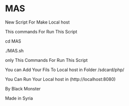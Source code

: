 # MAS

New Script For Make Local host

This commands For Run This Script

cd MAS

./MAS.sh

only This Commands For Run This Script

You can Add Your Fils To Local host in Folder /sdcard/php/

You Can Run Your Local host in (http://localhost:8080)

By Black Monster

Made in Syria
